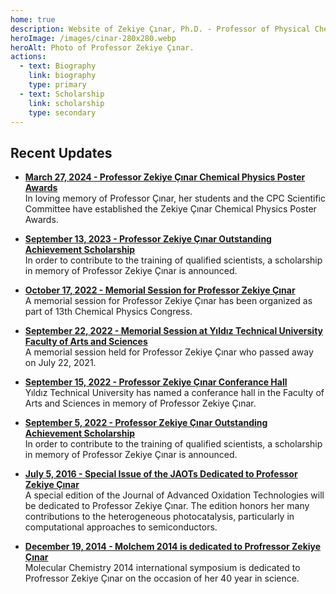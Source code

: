 ```yaml
---
home: true
description: Website of Zekiye Çınar, Ph.D. - Professor of Physical Chemistry. Recent updates, publications, communications, theses, and courses."
heroImage: /images/cinar-280x280.webp
heroAlt: Photo of Professor Zekiye Çınar.
actions:
  - text: Biography
    link: biography
    type: primary
  - text: Scholarship
    link: scholarship
    type: secondary
---
```


## Recent Updates

- [**March 27, 2024 - Professor Zekiye Çınar Chemical Physics Poster Awards**](updates/2024-03-27-professor-zekiye-cinar-chemical-physics-poster-awards/)\
  In loving memory of Professor Çınar, her students and the CPC Scientific Committee have established the Zekiye Çınar Chemical Physics Poster Awards.

- [**September 13, 2023 - Professor Zekiye Çınar Outstanding Achievement Scholarship**](scholarship/)\
  In order to contribute to the training of qualified scientists, a scholarship in memory of Professor Zekiye Çınar is announced.

- [**October 17, 2022 - Memorial Session for Professor Zekiye Çınar**](http://cpc13.chemicalphysics.org.tr/program.html)\
  A memorial session for Professor Zekiye Çınar has been organized as part of 13th Chemical Physics Congress.

- [**September 22, 2022 - Memorial Session at Yıldız Technical University Faculty of Arts and Sciences**](updates/2022-09-22-memorial-session-at-faculty-of-arts-and-sciences/)\
  A memorial session held for Professor Zekiye Çınar who passed away on July 22, 2021.

- [**September 15, 2022 - Professor Zekiye Çınar Conferance Hall**](updates/2022-09-15-professor-zekiye-cinar-conferance-hall/)\
  Yıldız Technical University has named a conferance hall in the Faculty of Arts and Sciences in memory of Professor Zekiye Çınar.

- [**September 5, 2022 - Professor Zekiye Çınar Outstanding Achievement Scholarship**](scholarship/2022)\
  In order to contribute to the training of qualified scientists, a scholarship in memory of Professor Zekiye Çınar is announced.

- [**July 5, 2016 - Special Issue of the JAOTs Dedicated to Professor Zekiye Çınar**](updates/2016-07-05-special-issue-of-the-jaots-dedicated-to-professor-zekiye-cinar/)\
  A special edition of the Journal of Advanced Oxidation Technologies will be dedicated to Professor Zekiye Çınar. The edition honors her many contributions to the heterogeneous photocatalysis, particularly in computational approaches to semiconductors.

- [**December 19, 2014 - Molchem 2014 is dedicated to Profressor Zekiye Çınar**](updates/2014-12-19-molecular-chemistry-2014-dedicated-to-profressor-zekiye-cinar/)\
  Molecular Chemistry 2014 international symposium is dedicated to Profressor Zekiye Çınar on the occasion of her 40 year in science.
